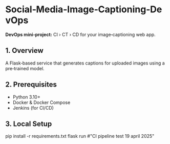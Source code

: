 # Social‑Media‑Image‑Captioning‑DevOps

**DevOps mini‑project:** CI › CT › CD for your image‑captioning web app.

## 1. Overview
A Flask‑based service that generates captions for uploaded images using a pre‑trained model.

## 2. Prerequisites
- Python 3.10+
- Docker & Docker Compose
- Jenkins (for CI/CD)

## 3. Local Setup
pip install -r requirements.txt
flask run
#"CI pipeline test 19 april 2025" 
